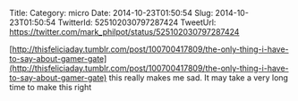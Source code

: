Title: 
Category: micro
Date: 2014-10-23T01:50:54
Slug: 2014-10-23T01:50:54
TwitterId: 525102030797287424
TweetUrl: https://twitter.com/mark_philpot/status/525102030797287424

[http://thisfeliciaday.tumblr.com/post/100700417809/the-only-thing-i-have-to-say-about-gamer-gate](http://thisfeliciaday.tumblr.com/post/100700417809/the-only-thing-i-have-to-say-about-gamer-gate) this really makes me sad. It may take a very long time to make this right